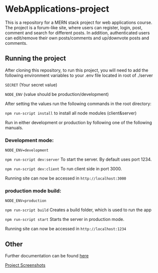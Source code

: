 # WebApplications-project

This is a repository for a MERN stack project for web applications course. The project is a forum-like site, where users can register, login, post, comment and search for different posts.
In addition, authenticated users can edit/remove their own posts/comments and up/downvote posts and comments.

## Running the project

After cloning this repository,
to run this project, you will need to add the following environment variables to your .env file located in root of ./server

`SECRET` (Your secret value)

`NODE_ENV` (value should be production/development)

After setting the values run the following commands in the root directory:

`npm run-script install` to install all node modules (client&server)

Run in either development or production by following one of the following manuals.

### Development mode:

`NODE_ENV=development`

`npm run-script dev:server` To start the server. By default uses port 1234.

`npm run-script dev:client` To run client side in port 3000.

Running site can now be accessed in `http://localhost:3000`

### production mode build:

`NODE_ENV=production`

`npm run-script build` Creates a build folder, which is used to run the app

`npm run-script start` Starts the server in production mode.

Running site can now be accessed in `http://localhost:1234`

## Other

Further documentation can be found [here](https://github.com/AkseliA/WebApplications-project/tree/master/Documentation)

[Project Screenshots](https://github.com/AkseliA/WebApplications-project/tree/master/Documentation/Screenshots)
